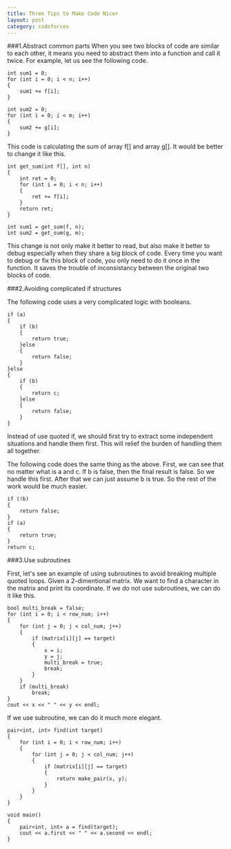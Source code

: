 ```yaml
---
title: Three Tips to Make Code Nicer
layout: post
category: codeforces
---
```


###1.Abstract common parts
When you see two blocks of code are similar to each other,
it means you need to abstract them into a function and call it twice. For example, let us see the following code.

	int sum1 = 0;
	for (int i = 0; i < n; i++)
	{
		sum1 += f[i];
	}

	int sum2 = 0;
	for (int i = 0; i < m; i++)
	{
		sum2 += g[i];
	}

This code is calculating the sum of array f[] and array g[].
It would be better to change it like this.

	int get_sum(int f[], int n)
	{
		int ret = 0;
		for (int i = 0; i < n; i++)
		{
			ret += f[i];
		}
		return ret;
	}

	int sum1 = get_sum(f, n);
	int sum2 = get_sum(g, m);

This change is not only make it better to read, but also make it better to debug especially when they share a big block of code.
Every time you want to debug or fix this block of code, you only need to do it once in the function.
It saves the trouble of inconsistancy between the original two blocks of code.

###2.Avoiding complicated if structures

The following code uses a very complicated logic with booleans.

	if (a)
	{
		if (b)
		{
			return true;
		}else
		{
			return false;
		}
	}else
	{
		if (b)
		{
			return c;
		}else
		{
			return false;
		}
	}

Instead of use quoted if, we should first try to extract some independent situations and handle them first. This will relief the burden of handling them all together.

The following code does the same thing as the above. First, we can see that no matter what is a and c. If b is false, then the final result is false. So we handle this first. After that we can just assume b is true. So the rest of the work would be much easier.

	if (!b)
	{
		return false;
	}
	if (a)
	{
		return true;
	}
	return c;


###3.Use subroutines

First, let's see an example of using subroutines to avoid breaking multiple quoted loops.
Given a 2-dimentional matrix. We want to find a character in the matrix and print its coordinate.
If we do not use subroutines, we can do it like this.

	bool multi_break = false;
	for (int i = 0; i < row_num; i++)
	{
		for (int j = 0; j < col_num; j++)
		{
			if (matrix[i][j] == target)
			{
				x = i;
				y = j;
				multi_break = true;
				break;
			}
		}
		if (multi_break)
			break;
	}
	cout << x << " " << y << endl;

If we use subroutine, we can do it much more elegant.

	pair<int, int> find(int target)
	{
		for (int i = 0; i < row_num; i++)
		{
			for (int j = 0; j < col_num; j++)
			{
				if (matrix[i][j] == target)
				{
					return make_pair(x, y);
				}
			}
		}
	}

	void main()
	{
		pair<int, int> a = find(target);
		cout << a.first << " " << a.second << endl;
	}


